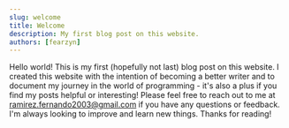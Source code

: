 ```yaml
---
slug: welcome
title: Welcome
description: My first blog post on this website.
authors: [fearzyn]
---
```


Hello world! This is my first (hopefully not last) blog post on this website. I created this website with the intention of becoming a better writer and to document my journey in the world of programming - it's also a plus if you find my posts helpful or interesting! Please feel free to reach out to me at [ramirez.fernando2003@gmail.com](mailto:ramirez.fernando2003@gmail.com) if you have any questions or feedback. I'm always looking to improve and learn new things. Thanks for reading!